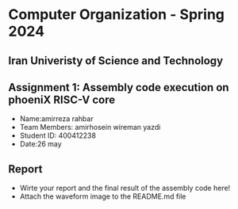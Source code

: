 Computer Organization - Spring 2024
==============================================================
## Iran Univeristy of Science and Technology
## Assignment 1: Assembly code execution on phoeniX RISC-V core

- Name:amirreza rahbar
- Team Members: amirhosein wireman yazdi
- Student ID: 400412238
- Date:26 may

## Report

- Wirte your report and the final result of the assembly code here!
- Attach the waveform image to the README.md file
